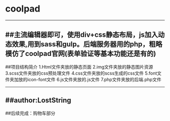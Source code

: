 coolpad
====
----

##主流编辑器即可，使用div+css静态布局，js加入动态效果,用到sass和gulp。后端服务器用的php，粗略模仿了coolpad官网(表单验证等基本功能还是有的)
----


##项目结构简介
1.Html文件夹放的静态页面
2.img文件夹放的静态图片资源
3.scss文件夹放的css预处理文件
4.css文件夹放的scss生成的css文件
5.font文件夹加放的icon-font文件
6.js文件夹放的.js文件
7.php文件夹放的后端.php文件


----
##author:LostString
----


##后续完成：购物车部分
